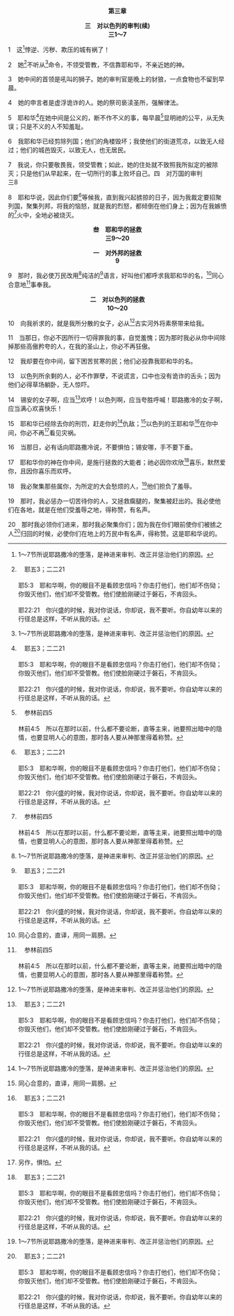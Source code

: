 <p style="text-align:center;font-weight:bold;">第三章</p>

<p style="text-align:center;font-weight:bold;">三　对以色列的审判(续)<br>三1～7</p>

1　这[^1]悖逆、污秽、欺压的城有祸了！

[^1]:1～7节所说耶路撒冷的堕落，是神进来审判、改正并惩治他们的原因。

2　她[^a]不听从[^1]命令，不领受管教，不信靠耶和华，不亲近她的神。

[^1]:直译，声音。

[^a]:　耶五3；二二21<br><br>耶5:3　耶和华啊，你的眼目不是看顾忠信吗？你击打他们，他们却不伤恸；你毁灭他们，他们却不受管教。他们使脸刚硬过于磐石，不肯回头。<br><br>耶22:21　你兴盛的时候，我对你说话，你却说，我不要听。你自幼年以来的行径总是这样，不听从我的话。

3　她中间的首领是吼叫的狮子。她的审判官是晚上的豺狼，一点食物也不留到早晨。

4　她的申言者是虚浮诡诈的人。她的祭司亵渎圣所，强解律法。

5　耶和华[^a]在她中间是公义的，断不作不义的事，每早晨[^b]显明祂的公平，从无失误；只是不义的人不知羞耻。

[^a]:　番三15；17；申三二4<br><br>番3:15　耶和华已经除去你的刑罚，赶走你的仇敌；以色列的王耶和华在你中间，你必不再看见灾祸。<br><br>番3:17　耶和华你的神在你中间，是施行拯救的大能者；祂必因你欢欣喜乐，默然爱你，且因你喜乐而欢呼。<br><br>申32:4　祂是磐石，祂的作为完全，祂所行的全都公正，是信实无妄的神，又公义又正直。

[^b]:　参林前四5<br><br>林前4:5　所以在那时以前，什么都不要论断，直等主来，祂要照出暗中的隐情，也要显明人心的意图，那时各人要从神那里得着称赞。

6　我耶和华已经剪除列国；他们的角楼毁坏；我使他们的街道荒凉，以致无人经过；他们的城邑毁灭，以致无人，也无居民。

7　我说，你只要敬畏我，领受管教；如此，她的住处就不致照我所拟定的被除灭；只是他们从早起来，在一切所行的事上败坏自己。四　对万国的审判<br>三8

8　耶和华说，因此你们要[^a]等候我，直到我兴起掳掠的日子，因为我裁定要招聚列国，聚集列邦，将我的恼怒，就是我的烈怒，都倾倒在他们身上；因为在我嫉愤的[^b]火中，全地必被烧灭。

[^a]:　诗二七14；三七34；箴二十22<br><br>诗27:14　要等候耶和华；当壮胆，坚固你的心；要等候耶和华。<br><br>诗37:34　你当等候耶和华，谨守祂的道路，祂就抬举你，使你承受地土；恶人被剪除的时候，你必看见。<br><br>箴20:22　不要说，我要以恶报恶；要等候耶和华，祂必拯救你。

[^b]:　番一18；来十27<br><br>番1:18　当耶和华盛怒的日子，他们的金银不能救他们；全地必被祂嫉愤的火烧灭，因为祂要将这地的一切居民，急速毁灭净尽。<br><br>来10:27　唯有恐惧等候审判和那将要吞灭众敌人的烈火。

<p style="text-align:center;font-weight:bold;">叁　耶和华的拯救<br>三9～20</p>

<p style="text-align:center;font-weight:bold;">一　对外邦的拯救<br>9</p>

9　那时，我必使万民改用[^1]纯洁的[^a]语言，好叫他们都呼求我耶和华的名，[^2]同心合意地[^b]事奉我。

[^1]:使万民改用纯洁的语言，是指耶和华在复兴的时候(太十九28，徒三21)对外邦的拯救。改变一个民族的语言就是改变他们的文化，因为文化与语言是密不可分的。所有民族原来的语言都是污秽、不纯洁的。一个民族的语言变得纯洁，指明他们彻底得救了。

[^2]:同心合意的，直译，用同一肩膀。

[^a]:　参赛十九18；徒二7～11<br><br>赛19:18　当那日，埃及地必有五城的人说迦南的方言，又指着万军之耶和华起誓；有一城必称为灭亡城。<br><br>徒2:7　他们都惊讶希奇，说，看哪，这些说话的不都是加利利人吗？<br><br>徒2:8　我们各人怎么听见他们说我们生来所用的本地话？<br><br>徒2:9　我们帕提亚人、玛代人、以拦人，和住在米所波大米、犹太、加帕多家、本都、亚西亚、<br><br>徒2:10　弗吕家、旁非利亚、埃及的人，并靠近古利奈的吕彼亚一带地方的人，以及旅居的罗马人，或是犹太人，或是入犹太教的人，<br><br>徒2:11　革哩底和亚拉伯人，都听见他们用我们的语言，讲说神的大作为。

[^b]:　诗八六9；亚八20～23；徒二46<br><br>诗86:9　主啊，你所造的万邦，都要来到你面前下拜；他们也要荣耀你的名。<br><br>亚8:20　万军之耶和华如此说，将来必再有各族的人，和多城的居民来到；<br><br>亚8:21　这城的居民必到那城，说，我们要快去恳求耶和华的恩，寻求万军之耶和华；那城的居民必说，我们也要去。<br><br>亚8:22　必有多族的人和强国的民来到耶路撒冷，寻求万军之耶和华，恳求耶和华的恩。<br><br>亚8:23　万军之耶和华如此说，在那些日子，必有十个人，从列国说各种方言的人中出来，拉住一个犹大人的衣襟，说，我们要与你们同去，因为我们听见神与你们同在了。<br><br>徒2:46　他们天天同心合意，坚定持续地在殿里，并且挨家挨户擘饼，存着欢跃单纯的心用饭，

<p style="text-align:center;font-weight:bold;">二　对以色列的拯救<br>10～20</p>

10　向我祈求的，就是我所分散的女子，必从[^1]古实河外将素祭带来给我。

[^1]:即埃提阿伯(埃塞俄比亚。)

11　当那日，你必不因所行一切得罪我的事，自觉羞愧；因为那时我必从你中间除掉那些高傲矜夸的人，在我的圣山上，你必不再狂傲。

12　我却要在你中间，留下困苦贫寒的民；他们必投靠我耶和华的名。

13　以色列所余剩的人，必不作罪孽，不说谎言，口中也没有诡诈的舌头；因为他们必得草场躺卧，无人惊吓。

14　锡安的女子啊，应当[^a]欢呼！以色列啊，应当夸胜呼喊！耶路撒冷的女子啊，应当满心欢喜快乐！

[^a]:　赛十二5～6；五四1；亚二10；九9<br><br>赛12:5　你们要向耶和华歌颂，因祂所行的甚是超绝！但愿这事传遍全地！<br><br>赛12:6　锡安的居民哪，当扬声欢呼，因为以色列的圣者在你们中间乃为至大。<br><br>赛54:1　你这不怀孕未生养的，要欢呼；你这未曾经过产难的，要发声欢呼，放声呼喊；因为独居的，比有丈夫的儿女更多；这是耶和华说的。<br><br>亚2:10　锡安的女子啊，应当欢呼喜乐，因为我来了，要住在你中间；这是耶和华说的。<br><br>亚9:9　锡安的女子啊，应当大大欢腾；耶路撒冷的女子啊，应当欢呼！看哪，你的王来到你这里。祂是公义的，并且施行拯救，卑微柔和的骑着驴，骑着驴驹，就是驴的崽子。

15　耶和华已经除去你的刑罚，赶走你的[^1]仇敌；[^2]以色列的王耶和华[^a]在你中间，你必不再[^3]看见灾祸。

[^1]:有些古卷作，众仇敌。

[^2]:耶和华对以色列的拯救，是使基督在复兴的时候作以色列的王。在这救恩里，耶和华的搭救(10～13，15～20)带进以色列的歌唱和喜乐(14)。

[^3]:另作，惧怕。

[^a]:　番三5；17；结四八35<br><br>番3:5　耶和华在她中间是公义的，断不作不义的事，每早晨显明祂的公平，从无失误；只是不义的人不知羞耻。<br><br>番3:17　耶和华你的神在你中间，是施行拯救的大能者；祂必因你欢欣喜乐，默然爱你，且因你喜乐而欢呼。<br><br>结48:35　城四围共一万八千苇，从那日起，这城的名字必称为耶和华的所在。

16　当那日，必有话向耶路撒冷说，不要惧怕；锡安哪，手不要下垂。

17　耶和华你的神在你中间，是施行拯救的大能者；祂必因你欢欣[^a]喜乐，默然爱你，且因你喜乐而欢呼。

[^a]:　申三十9；赛六二5；六五19；耶三二41<br><br>申30:9　耶和华你的神必使你手所办的一切事，并你身所生的、牲畜所下的、地所产的，都丰富有余；因为耶和华必再喜悦你，叫你得福，像从前喜悦你列祖一样。<br><br>赛62:5　少年人怎样娶处女，你的众民也要照样娶你；新郎怎样喜悦新妇，你的神也要照样喜悦你。<br><br>赛65:19　我必因耶路撒冷欢腾，因我的百姓喜乐；其中必不再听见哭泣的声音，和哀号的声音。<br><br>耶32:41　我必因他们喜乐，必善待他们，且要全心全魂，真真实实，将他们栽植在这地；

18　我必聚集那些属你，为所定的大会愁烦的人，[^1]他们担负了羞辱。

[^1]:他们，直译，她。

19　那时，我必惩办一切苦待你的人，又拯救瘸腿的，聚集被赶出的。我必使他们在各地，就是在他们受羞辱之地，得称赞，有名声。

20　那时我必领你们进来，那时我必聚集你们；因为我在你们眼前使你们被掳之人[^a]归回的时候，必使你们在地上的万民中有名声，得称赞。这是耶和华说的。

[^a]:　赛十一12；二七12；耶二九14；结二八25；摩九14<br><br>赛11:12　祂必向列国高举旗号，招聚以色列被赶散的人，又从地的四方聚集分散的犹大人。<br><br>赛27:12　以色列人哪，到那日，耶和华必从大河的溪流，直到埃及小河，收打谷物，你们就要一个一个被收集。<br><br>耶29:14　耶和华说，我必被你们寻见，我也必使你们被掳的人归回，将你们从各国，和我所赶你们到的各处招聚来，又将你们带回我使你们被迁徙离开的地方；这是耶和华说的。<br><br>结28:25　主耶和华如此说，我将以色列家从他们所分散到的万民中招聚回来，在列国的眼前，在他们身上显为圣别的时候，他们就在自己的地，就是我赐给我仆人雅各之地，仍然居住。<br><br>摩9:14　我必使我民以色列被掳的归回，他们必修建荒废的城邑居住，栽种葡萄园，喝其中所出的酒，修造园子，吃其中的果子。


